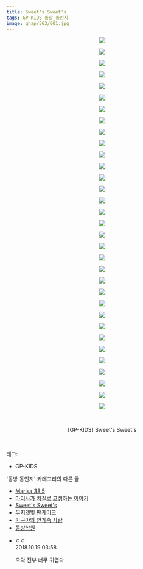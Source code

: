```yaml
---
title: Sweet's Sweet's
tags: GP-KIDS 동방_동인지
image: ghap/563/001.jpg
---
```

<div class="article">
<p style="text-align: center; clear: none; float: none;"><img src="{{ site.nasurl }}/ghap/563/001.jpg"/></p>
<p style="text-align: center; clear: none; float: none;"><img src="{{ site.nasurl }}/ghap/563/002.jpg"/></p>
<p style="text-align: center; clear: none; float: none;"><img src="{{ site.nasurl }}/ghap/563/003.jpg"/></p>
<p style="text-align: center; clear: none; float: none;"><img src="{{ site.nasurl }}/ghap/563/004.jpg"/></p>
<p style="text-align: center; clear: none; float: none;"><img src="{{ site.nasurl }}/ghap/563/005.jpg"/></p>
<p style="text-align: center; clear: none; float: none;"><img src="{{ site.nasurl }}/ghap/563/006.jpg"/></p>
<p style="text-align: center; clear: none; float: none;"><img src="{{ site.nasurl }}/ghap/563/007.jpg"/></p>
<p style="text-align: center; clear: none; float: none;"><img src="{{ site.nasurl }}/ghap/563/008.jpg"/></p>
<p style="text-align: center; clear: none; float: none;"><img src="{{ site.nasurl }}/ghap/563/009.jpg"/></p>
<p style="text-align: center; clear: none; float: none;"><img src="{{ site.nasurl }}/ghap/563/010.jpg"/></p>
<p style="text-align: center; clear: none; float: none;"><img src="{{ site.nasurl }}/ghap/563/011.jpg"/></p>
<p style="text-align: center; clear: none; float: none;"><img src="{{ site.nasurl }}/ghap/563/012.jpg"/></p>
<p style="text-align: center; clear: none; float: none;"><img src="{{ site.nasurl }}/ghap/563/013.jpg"/></p>
<p style="text-align: center; clear: none; float: none;"><img src="{{ site.nasurl }}/ghap/563/014.jpg"/></p>
<p style="text-align: center; clear: none; float: none;"><img src="{{ site.nasurl }}/ghap/563/015.jpg"/></p>
<p style="text-align: center; clear: none; float: none;"><img src="{{ site.nasurl }}/ghap/563/016.jpg"/></p>
<p style="text-align: center; clear: none; float: none;"><img src="{{ site.nasurl }}/ghap/563/017.jpg"/></p>
<p style="text-align: center; clear: none; float: none;"><img src="{{ site.nasurl }}/ghap/563/018.jpg"/></p>
<p style="text-align: center; clear: none; float: none;"><img src="{{ site.nasurl }}/ghap/563/019.jpg"/></p>
<p style="text-align: center; clear: none; float: none;"><img src="{{ site.nasurl }}/ghap/563/020.jpg"/></p>
<p style="text-align: center; clear: none; float: none;"><img src="{{ site.nasurl }}/ghap/563/021.jpg"/></p>
<p style="text-align: center; clear: none; float: none;"><img src="{{ site.nasurl }}/ghap/563/022.jpg"/></p>
<p style="text-align: center; clear: none; float: none;"><img src="{{ site.nasurl }}/ghap/563/023.jpg"/></p>
<p style="text-align: center; clear: none; float: none;"><img src="{{ site.nasurl }}/ghap/563/024.jpg"/></p>
<p style="text-align: center; clear: none; float: none;"><img src="{{ site.nasurl }}/ghap/563/025.jpg"/></p>
<p style="text-align: center; clear: none; float: none;"><img src="{{ site.nasurl }}/ghap/563/026.jpg"/></p>
<p style="text-align: center; clear: none; float: none;"><img src="{{ site.nasurl }}/ghap/563/027.jpg"/></p>
<p style="text-align: center; clear: none; float: none;"><img src="{{ site.nasurl }}/ghap/563/028.jpg"/></p>
<p style="text-align: center; clear: none; float: none;"><img src="{{ site.nasurl }}/ghap/563/029.jpg"/></p>
<p style="text-align: center; clear: none; float: none;"><img src="{{ site.nasurl }}/ghap/563/030.jpg"/></p>
<p style="text-align: center; clear: none; float: none;"><img src="{{ site.nasurl }}/ghap/563/031.jpg"/></p>
<p style="text-align: center; clear: none; float: none;"><img src="{{ site.nasurl }}/ghap/563/032.jpg"/></p>
<p style="text-align: center; clear: none; float: none;"><img src="{{ site.nasurl }}/ghap/563/033.jpg"/></p>
<p style="text-align: center; clear: none; float: none;"><br/></p>
<p style="text-align: center; clear: none; float: none;">[GP-KIDS] Sweet's Sweet's</p>
<p><br/></p>
</div><div class="tagTrail">
<p>태그: </p>
<ul>
<li>GP-KIDS</li>
</ul>
</div><div class="another">
<p>'동방 동인지' 카테고리의 다른 글</p>
<ul>
<li><a href="/2016-06-26-ghap_565">Marisa 38.5</a></li>
<li><a href="/2016-06-26-ghap_564">마리사가 치질로 고생하는 이야기</a></li>
<li><a href="/2016-06-26-ghap_563">Sweet's Sweet's</a></li>
<li><a href="/2016-06-25-ghap_562">무지갯빛 팬케이크</a></li>
<li><a href="/2016-06-25-ghap_561">카구야와 안개속 사랑</a></li>
<li><a href="/2016-06-25-ghap_560">동방학원</a></li>
</ul>
</div><div class="cb_module cb_fluid">
<div class="cb_wrt cb_profile">
<div class="comment">
<ul>
<li class="cb_thumb_off" id="comment15358065">
<div class="cb_comment_area">
<div class="cb_info_area">
<div class="cb_section">
<span class="cb_nick_name">ㅇㅇ</span>
</div>
<div class="cb_section">
<span class="cb_date">2018.10.19 03:58 </span>
</div>
</div>
<div class="cb_dsc_comment">
<p class="cb_dsc">
											으악 전부 너무 귀엽다
										</p>
</div>
</div></li>
</ul>
</div>
</div><!-- commentList close -->
</div>